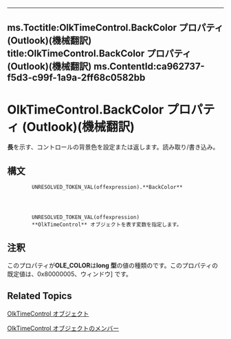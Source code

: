 

---
ms.Toctitle:OlkTimeControl.BackColor プロパティ (Outlook)(機械翻訳)
title:OlkTimeControl.BackColor プロパティ (Outlook)(機械翻訳)
ms.ContentId:ca962737-f5d3-c99f-1a9a-2ff68c0582bb
---
# OlkTimeControl.BackColor プロパティ (Outlook)(機械翻訳)




**長**を示す、コントロールの背景色を設定または返します。読み取り/書き込み。

## 構文

            UNRESOLVED_TOKEN_VAL(offexpression).**BackColor**




            UNRESOLVED_TOKEN_VAL(offexpression)
            **OlkTimeControl** オブジェクトを表す変数を指定します。



## 注釈
このプロパティが**OLE_COLOR**は**long 型**の値の種類のです。このプロパティの既定値は、0x80000005、ウィンドウ] です。



## Related Topics

[OlkTimeControl オブジェクト](b23f1741-b920-0caf-d4be-9892d8f2ae07.md)

[OlkTimeControl オブジェクトのメンバー](4a9d0ec3-40b4-c40c-8774-ba8aa1f092e3.md)




